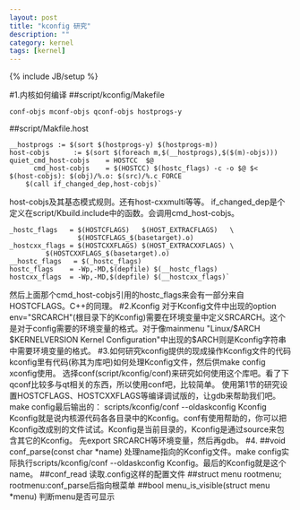 ```yaml
---
layout: post
title: "kconfig 研究"
description: ""
category: kernel
tags: [kernel]
---
```

{% include JB/setup %}

#1.内核如何编译
##script/kconfig/Makefile

    conf-objs mconf-objs qconf-objs hostprogs-y

##script/Makfile.host

    __hostprogs := $(sort $(hostprogs-y) $(hostprogs-m))
    host-cobjs      := $(sort $(foreach m,$(__hostprogs),$($(m)-objs)))
    quiet_cmd_host-cobjs    = HOSTCC  $@
          cmd_host-cobjs    = $(HOSTCC) $(hostc_flags) -c -o $@ $<
    $(host-cobjs): $(obj)/%.o: $(src)/%.c FORCE
        $(call if_changed_dep,host-cobjs)`
host-cobjs及其基态模式规则。还有host-cxxmulti等等。
if_changed_dep是个定义在script/Kbuild.include中的函数。会调用cmd_host-cobjs。

    _hostc_flags   = $(HOSTCFLAGS)   $(HOST_EXTRACFLAGS)   \
                     $(HOSTCFLAGS_$(basetarget).o)
    _hostcxx_flags = $(HOSTCXXFLAGS) $(HOST_EXTRACXXFLAGS) \
    		 $(HOSTCXXFLAGS_$(basetarget).o)
    __hostc_flags   = $(_hostc_flags)
    hostc_flags    = -Wp,-MD,$(depfile) $(__hostc_flags)
    hostcxx_flags  = -Wp,-MD,$(depfile) $(__hostcxx_flags)`

然后上面那个cmd_host-cobjs引用的hostc_flags来会有一部分来自HOSTCFLAGS。C++的同理。
#2.Kconfig
对于Kconfig文件中出现的option env="SRCARCH"(根目录下的Kconfig)需要在环境变量中定义SRCARCH。这个是对于config需要的环境变量的格式。对于像mainmenu "Linux/$ARCH $KERNELVERSION Kernel Configuration"中出现的$ARCH则是Kconfig字符串中需要环境变量的格式。
#3.如何研究kconfig提供的现成操作Kconfig文件的代码
kconfig里有代码(称其为库吧)如何处理Kconfig文件，然后供make config xconfig使用。
选择conf(script/kconfig/conf)来研究如何使用这个库吧。看了下qconf比较多与qt相关的东西，所以使用conf吧，比较简单。
使用第1节的研究设置HOSTCFLAGS、HOSTCXXFLAGS等编译调试版的，让gdb来帮助我们吧。
make config最后输出的：
scripts/kconfig/conf --oldaskconfig Kconfig
Kconfig就是说内核源代码各各目录中的Kconfig。conf有使用帮助的，你可以把Kconfig改成别的文件试试。Kconfig是当前目录的，Kconfig是通过source来包含其它的Kconfig。
先export SRCARCH等环境变量，然后再gdb。
#4.
##void conf_parse(const char *name)
处理name指向的Kconfig文件。make config实际执行scripts/kconfig/conf --oldaskconfig Kconfig。最后的Kconfig就是这个name。
##conf_read
读取.config这样的配置文件
##struct menu rootmenu;
rootmenu:conf_parse后指向根菜单
##bool menu_is_visible(struct menu *menu)
判断menu是否可显示
##
